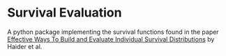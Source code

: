 # Survival Evaluation

A python package implementing the survival functions found in the paper [Effective Ways To Build and Evaluate Individual Survival Distributions](https://www.jmlr.org/papers/volume21/18-772/18-772.pdf) by Haider et al.
